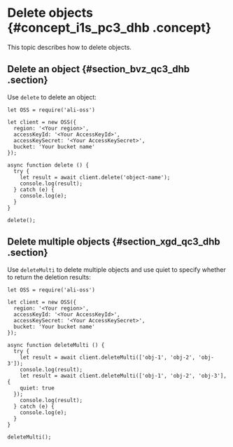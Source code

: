 # Delete objects {#concept_i1s_pc3_dhb .concept}

This topic describes how to delete objects.

## Delete an object {#section_bvz_qc3_dhb .section}

Use `delete` to delete an object:

```language-js
let OSS = require('ali-oss')

let client = new OSS({
  region: '<Your region>',
  accessKeyId: '<Your AccessKeyId>',
  accessKeySecret: '<Your AccessKeySecret>',
  bucket: 'Your bucket name'
});

async function delete () {
  try {
    let result = await client.delete('object-name');
    console.log(result);
  } catch (e) {
    console.log(e);
  }
}

delete();

```

## Delete multiple objects {#section_xgd_qc3_dhb .section}

Use `deleteMulti` to delete multiple objects and use quiet to specify whether to return the deletion results:

```language-js
let OSS = require('ali-oss')

let client = new OSS({
  region: '<Your region>',
  accessKeyId: '<Your AccessKeyId>',
  accessKeySecret: '<Your AccessKeySecret>',
  bucket: 'Your bucket name'
});

async function deleteMulti () {
  try {
    let result = await client.deleteMulti(['obj-1', 'obj-2', 'obj-3']);
    console.log(result);
    let result = await client.deleteMulti(['obj-1', 'obj-2', 'obj-3'], {
    quiet: true
  });
    console.log(result);
  } catch (e) {
    console.log(e);
  }
}

deleteMulti();

```

